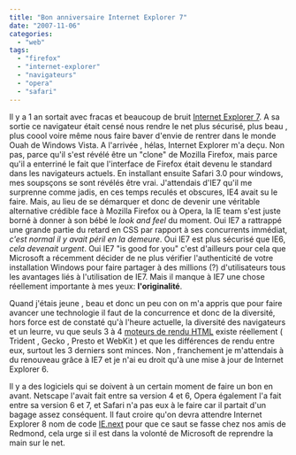 ```yaml
---
title: "Bon anniversaire Internet Explorer 7"
date: "2007-11-06"
categories: 
  - "web"
tags: 
  - "firefox"
  - "internet-explorer"
  - "navigateurs"
  - "opera"
  - "safari"
---
```


Il y a 1 an sortait avec fracas et beaucoup de bruit [Internet Explorer 7](http://blogs.msdn.com/ie/archive/2007/10/04/internet-explorer-7-update.aspx "mise à jour d'IE7"). A sa sortie ce navigateur était censé nous rendre le net plus sécurisé, plus beau , plus coool voire même nous faire baver d'envie de rentrer dans le monde Ouah de Windows Vista. A l'arrivée , hélas, Internet Explorer m'a deçu. Non pas, parce qu'il s'est révélé être un "clone" de Mozilla Firefox, mais parce qu'il a enterriné le fait que l'interface de Firefox était devenu le standard dans les navigateurs actuels. En installant ensuite Safari 3.0 pour windows, mes soupsçons se sont révélés être vrai. J'attendais d'IE7 qu'il me surprenne comme jadis, en ces temps reculés et obscures, IE4 avait su le faire. Mais, au lieu de se démarquer et donc de devenir une véritable alternative crédible face à Mozilla Firefox ou à Opera, la IE team s'est juste borné à donner à son bébé le _look and feel_ du moment. Oui IE7 a rattrappé une grande partie du retard en CSS par rapport à ses concurrents immédiat, _c'est normal il y avait péril en la demeure_. Oui IE7 est plus sécurisé que IE6, _cela devenait urgent_. Oui IE7 "is good for you" c'est d'ailleurs pour cela que Microsoft a récemment décider de ne plus vérifier l'authenticité de votre installation Windows pour faire partager à des millions (?) d'utilisateurs tous les avantages liés à l'utilisation de IE7. Mais il manque à IE7 une chose réellement importante à mes yeux: **l'originalité**.

Quand j'étais jeune , beau et donc un peu con on m'a appris que pour faire avancer une technologie il faut de la concurrence et donc de la diversité, hors force est de constaté qu'à l'heure actuelle, la diversité des navigateurs et un leurre, vu que seuls 3 à 4 [moteurs de rendu HTML](http://fr.wikipedia.org/wiki/Moteur_de_rendu_HTML "Liste non exhaustive des moteur de rendu HTML") existe réellement ( Trident , Gecko , Presto et WebKit ) et que les différences de rendu entre eux, surtout les 3 derniers sont minces. Non , franchement je m'attendais à du renouveau grâce à IE7 et je n'ai eu droit qu'à une mise à jour de Internet Explorer 6.

Il y a des logiciels qui se doivent à un certain moment de faire un bon en avant. Netscape l'avait fait entre sa version 4 et 6, Opera également l'a fait entre sa version 6 et 7, et Safari n'a pas eux à le faire car il partait d'un bagage assez conséquent. Il faut croire qu'on devra attendre Internet Explorer 8 nom de code [IE.next](http://www.k1der.net/blog/country/post/2007/10/05/ienext-aura-un-nouveau-moteur-de-rendu/ "Un nouveaut moteur de rendu pour IE.next ?") pour que ce saut se fasse chez nos amis de Redmond, cela urge si il est dans la volonté de Microsoft de reprendre la main sur le net.
